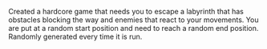 Created a hardcore game that needs you to escape a labyrinth that has obstacles blocking the way and enemies that react to your movements. You are put at a random start position and need to reach a random end position. Randomly generated every time it is run. 
